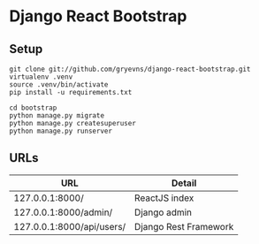 # Django React Bootstrap

## Setup
```
git clone git://github.com/gryevns/django-react-bootstrap.git
virtualenv .venv
source .venv/bin/activate
pip install -u requirements.txt

cd bootstrap
python manage.py migrate
python manage.py createsuperuser
python manage.py runserver
```

## URLs
URL                       | Detail
------------------------- | ---------------------
127.0.0.1:8000/           | ReactJS index
127.0.0.1:8000/admin/     | Django admin
127.0.0.1:8000/api/users/ | Django Rest Framework
